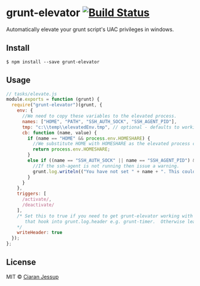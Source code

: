 # grunt-elevator [![Build Status](https://travis-ci.org/ciaranj/grunt-elevator.svg?branch=master)](https://travis-ci.org/ciaranj/grunt-elevator)
Automatically elevate your grunt script's UAC privileges in windows.

## Install
```
$ npm install --save grunt-elevator
```

## Usage
```js
// tasks/elevate.js
module.exports = function (grunt) {
  require("grunt-elevator")(grunt, {
    env: {
      //We need to copy these variables to the elevated process.
      names: ["HOME", "PATH", "SSH_AUTH_SOCK", "SSH_AGENT_PID"],
      tmp: "c:\\temp\\elevatedEnv.tmp", // optional - defaults to working directory
      cb: function (name, value) {
        if (name == "HOME" && process.env.HOMESHARE) {
          //We substitute HOME with HOMESHARE as the elevated process cannot access U:\
          return process.env.HOMESHARE;
        }
        else if ((name == "SSH_AUTH_SOCK" || name == "SSH_AGENT_PID") && !value) {
          //If the ssh-agent is not running then issue a warning.
          grunt.log.writeln(("You have not set " + name + ". This could cause you to be banned from git!").yellow.bold);
        }
      }
    },
    triggers: [
      /activate/,
      /deactivate/
    ],
    /* Set this to true if you need to get grunt-elevator working with grunt extensions
       that hook into grunt.log.header e.g. grunt-timer.  Otherwise leave it false or unset (the default)
    */
    writeHeader: true 
  });
};
```

## License
MIT © [Ciaran Jessup](ciaranj@gmail.com)
